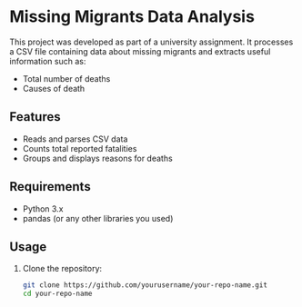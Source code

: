 # Missing Migrants Data Analysis

This project was developed as part of a university assignment. It processes a CSV file containing data about missing migrants and extracts useful information such as:

- Total number of deaths
- Causes of death

## Features

- Reads and parses CSV data
- Counts total reported fatalities
- Groups and displays reasons for deaths

## Requirements

- Python 3.x
- pandas (or any other libraries you used)

## Usage

1. Clone the repository:
   ```bash
   git clone https://github.com/yourusername/your-repo-name.git
   cd your-repo-name
